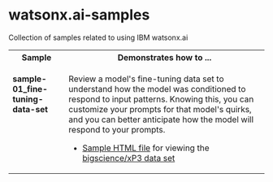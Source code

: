 # watsonx.ai-samples
Collection of samples related to using IBM watsonx.ai

<table>
<tr><th>Sample</th><th>Demonstrates how to ...</th></tr>
<!-- sample 01 -->
<tr>
<td valign="top">
<p><b>sample-01_fine-tuning-data-set</b></p>
</td>
<td valign="top">
<p>Review a model's fine-tuning data set to understand how the model was conditioned to respond to input patterns.  Knowing this, you can customize your prompts for that model's quirks, and you can better anticipate how the model will respond to your prompts.</p>
<ul>
<li><a href="sample-01_review-fine-tuning-data-sets/xP3-data-set-preview.html">Sample HTML file</a> for viewing the <a href="https://huggingface.co/datasets/bigscience/xP3">bigscience/xP3 data set</a></li>
</ul>
</td>
</tr>
</table>


